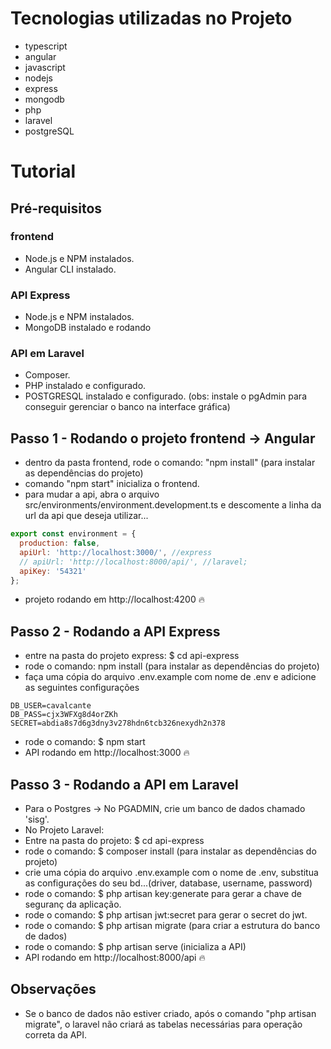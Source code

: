 # Tecnologias utilizadas no Projeto

- typescript 
- angular
- javascript
- nodejs
- express
- mongodb
- php
- laravel
- postgreSQL
 
# Tutorial
## Pré-requisitos

### frontend
* Node.js e NPM instalados.
* Angular CLI instalado.

### API Express
* Node.js e NPM instalados.
* MongoDB instalado e rodando

### API em Laravel
* Composer.
* PHP instalado e configurado.
* POSTGRESQL instalado e configurado. (obs: instale o pgAdmin para conseguir gerenciar o banco na interface gráfica)

## Passo 1 - Rodando o projeto frontend -> Angular

* dentro da pasta frontend, rode o comando: "npm install" (para instalar as dependências do projeto)
* comando "npm start" inicializa o frontend.
* para mudar a api, abra o arquivo src/environments/environment.development.ts e descomente a linha da url da api que deseja utilizar...
```javascript
export const environment = {
  production: false,
  apiUrl: 'http://localhost:3000/', //express
  // apiUrl: 'http://localhost:8000/api/', //laravel;
  apiKey: '54321'
};
```
* projeto rodando em http://localhost:4200 🔥

## Passo 2 - Rodando a API Express
* entre na pasta do projeto express: $ cd api-express
* rode o comando: npm install (para instalar as dependências do projeto)
* faça uma cópia do arquivo .env.example com nome de .env e adicione as seguintes configurações
```
DB_USER=cavalcante
DB_PASS=cjx3WFXg8d4orZKh
SECRET=abdia8s7d6g3dny3v278hdn6tcb326nexydh2n378
```
* rode o comando: $ npm start
* API rodando em http://localhost:3000 🔥

## Passo 3 - Rodando a API em Laravel
* Para o Postgres -> No PGADMIN, crie um banco de dados chamado 'sisg'.
* No Projeto Laravel:
* Entre na pasta do projeto: $ cd api-express
* rode o comando: $ composer install (para instalar as dependências do projeto)
* crie uma cópia do arquivo .env.example com o nome de .env, substitua as configurações do seu bd...(driver, database, username, password)
* rode o comando: $ php artisan key:generate para gerar a chave de seguranç da aplicação.
* rode o comando: $ php artisan jwt:secret para gerar o secret do jwt.
* rode o comando: $ php artisan migrate (para criar a estrutura do banco de dados)
* rode o comando: $ php artisan serve (inicializa a API)
* API rodando em http://localhost:8000/api 🔥

## Observações

* Se o banco de dados não estiver criado, após o comando "php artisan migrate", o laravel não criará as tabelas necessárias para operação correta da API.
